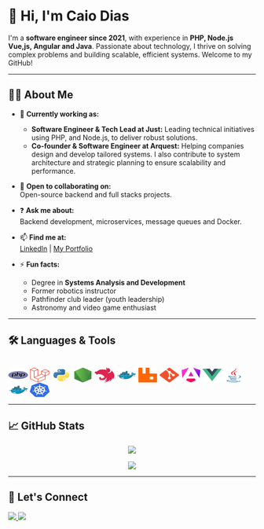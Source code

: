 # 👋 Hi, I'm Caio Dias  
I'm a  **software engineer since 2021**, with experience in **PHP, Node.js Vue,js, Angular and Java**. Passionate about technology, I thrive on solving complex problems and building scalable, efficient systems. Welcome to my GitHub!

---

## 🧑‍💻 About Me

- 🔭 **Currently working as:**
  - **Software Engineer & Tech Lead at Just:** Leading technical initiatives using PHP, and Node.js, to deliver robust solutions.
  - **Co-founder & Software Engineer at Arquest:** Helping companies design and develop tailored systems. I also contribute to system architecture and strategic planning to ensure scalability and performance.

- 🤝 **Open to collaborating on:**  
  Open-source backend and full stacks projects.

- ❓ **Ask me about:**  
  Backend development, microservices, message queues and Docker.

- 📫 **Find me at:**  
  [LinkedIn](https://www.linkedin.com/in/caio-cesar-lorenzon-dias/) | [My Portfolio](https://caiocldias.github.io/)

- ⚡ **Fun facts:**  
  - Degree in **Systems Analysis and Development**  
  - Former robotics instructor  
  - Pathfinder club leader (youth leadership)  
  - Astronomy and video game enthusiast  

---

## 🛠️ Languages & Tools

<div style="display: inline_block"><br>
  <img align="center" alt="PHP" height="30" width="40" src="https://raw.githubusercontent.com/devicons/devicon/master/icons/php/php-original.svg">
  <img align="center" alt="Laravel" height="30" width="40" src="https://raw.githubusercontent.com/devicons/devicon/master/icons/laravel/laravel-original.svg">
  <img align="center" alt="Python" height="30" width="40" src="https://raw.githubusercontent.com/devicons/devicon/master/icons/python/python-original.svg">
  <img align="center" alt="Node.js" height="30" width="40" src="https://raw.githubusercontent.com/devicons/devicon/master/icons/nodejs/nodejs-original.svg">
  <img align="center" alt="NestJS" height="30" width="40" src="https://raw.githubusercontent.com/devicons/devicon/master/icons/nestjs/nestjs-original.svg">
  <img align="center" alt="Docker" height="30" width="40" src="https://raw.githubusercontent.com/devicons/devicon/master/icons/docker/docker-original.svg">
  <img align="center" alt="RabbitMQ" height="30" width="40" src="https://raw.githubusercontent.com/devicons/devicon/master/icons/rabbitmq/rabbitmq-original.svg">
  <img align="center" alt="Git" height="30" width="40" src="https://raw.githubusercontent.com/devicons/devicon/master/icons/git/git-original.svg">
  <img align="center" alt="Angular" height="30" width="40" src="https://raw.githubusercontent.com/devicons/devicon/master/icons/angular/angular-original.svg">
  <img align="center" alt="Vue.js" height="30" width="40" src="https://raw.githubusercontent.com/devicons/devicon/master/icons/vuejs/vuejs-original.svg">
  <img align="center" alt="Vue.js" height="30" width="40" src="https://raw.githubusercontent.com/devicons/devicon/master/icons/java/java-original.svg">
  <img align="center" alt="Vue.js" height="30" width="40" src="https://raw.githubusercontent.com/devicons/devicon/master/icons/docker/docker-original.svg">
  <img align="center" alt="Vue.js" height="30" width="40" src="https://raw.githubusercontent.com/devicons/devicon/master/icons/kubernetes/kubernetes-original.svg">
</div>

---

## 📈 GitHub Stats

<p align="center">
  <img align="center" src="https://github-readme-stats-1wz6on969-caio-dias-projects-e2881488.vercel.app/api?username=CaioCLDias&count_private=true&show_icons=true&theme=vue-dark"" />
</p>

<p align="center">
  <img align="center" src="https://github-readme-stats-1wz6on969-caio-dias-projects-e2881488.vercel.app/api/top-langs/?username=CaioCLDias&layout=compact&hide=pascal&theme=vue-dark"/>
</p>

---

## 🤝 Let's Connect

<p align="left">
  <a href="https://www.linkedin.com/in/caio-cesar-lorenzon-dias/">
    <img src="https://img.shields.io/badge/LinkedIn-0077B5?style=for-the-badge&logo=linkedin&logoColor=white">
  </a>
  <a href="https://caiocldias.github.io/">
    <img src="https://img.shields.io/badge/Portfolio-24292E?style=for-the-badge&logo=github&logoColor=white">
  </a>
</p>
